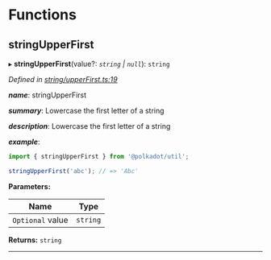 

# Functions

<a id="stringupperfirst"></a>

##  stringUpperFirst

▸ **stringUpperFirst**(value?: *`string` | `null`*): `string`

*Defined in [string/upperFirst.ts:19](https://github.com/polkadot-js/common/blob/dd77c3c/packages/util/src/string/upperFirst.ts#L19)*

*__name__*: stringUpperFirst

*__summary__*: Lowercase the first letter of a string

*__description__*: Lowercase the first letter of a string

*__example__*:   

```javascript
import { stringUpperFirst } from '@polkadot/util';

stringUpperFirst('abc'); // => 'Abc'
```

**Parameters:**

| Name | Type |
| ------ | ------ |
| `Optional` value | `string` | `null` |

**Returns:** `string`

___

